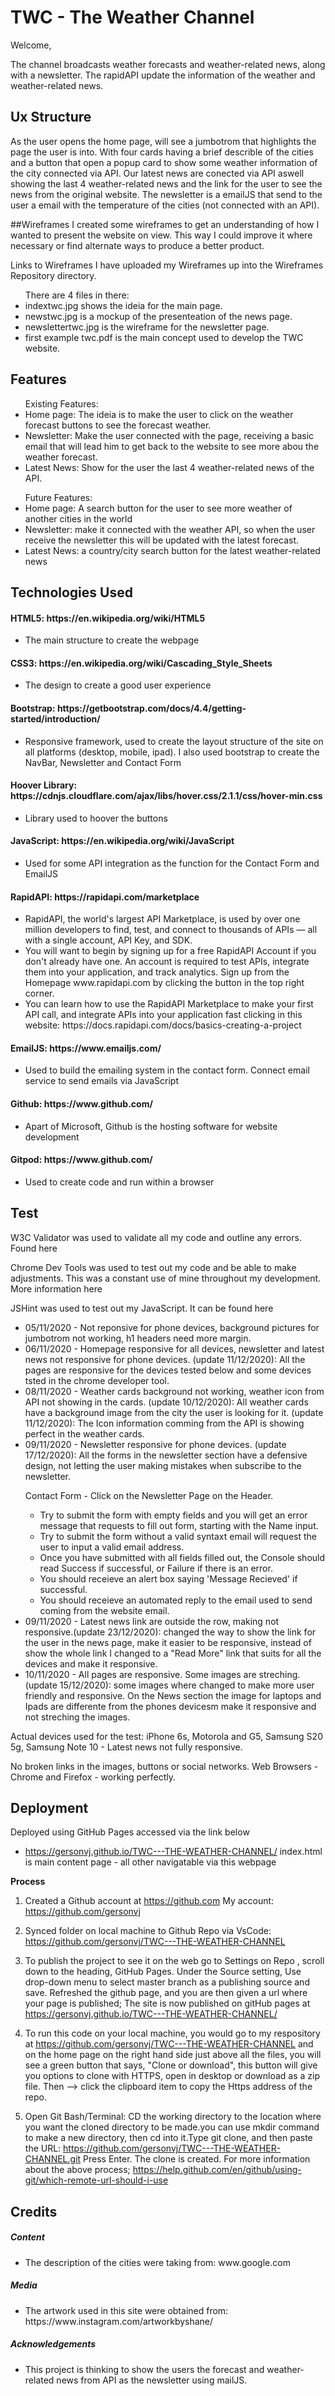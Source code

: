 <h1>TWC - The Weather Channel</h1>

Welcome,

The channel broadcasts weather forecasts and weather-related news, along with a newsletter. The rapidAPI update the information of the weather and weather-related news.

## Ux Structure

As the user opens the home page, will see a jumbotrom that highlights the page the user is into. With four cards having a brief describle of the cities and a button that open a popup card to show some weather information of the city connected via API. Our latest news are conected via API aswell showing the last 4 weather-related news and the link for the user to see the news from the original website. The newsletter is a emailJS that send to the user a email with the temperature of the cities (not connected with an API).

##Wireframes
I created some wireframes to get an understanding of how I wanted to present the website on view. This way I could improve it where necessary or find alternate ways to produce a better product.

Links to Wireframes
I have uploaded my Wireframes up into the Wireframes Repository directory.
<ul>There are 4 files in there:
 <li> indextwc.jpg shows the ideia for the main page. 
 <li> newstwc.jpg is a mockup of the presenteation of the news page.
 <li> newslettertwc.jpg is the wireframe for the newsletter page.
 <li> first example twc.pdf is the main concept used to develop the TWC website.
</ul>

## Features

<ul>Existing Features:
  <li>Home page: The ideia is to make the user to click on the weather forecast buttons to see the forecast weather.</li>
  <li>Newsletter: Make the user connected with the page, receiving a basic email that will lead him to get back to the website to see more abou the weather forecast.</li>
  <li>Latest News: Show for the user the last 4 weather-related news of the API.</li>
</ul>

<ul>Future Features:
  <li>Home page: A search button for the user to see more weather of another cities in the world</li>
  <li>Newsletter: make it connected with the weather API, so when the user receive the newsletter this will be updated with the latest forecast.</li>
  <li>Latest News: a country/city search button for the latest weather-related news </li>
</ul>

## Technologies Used

<H4>HTML5: https://en.wikipedia.org/wiki/HTML5</H4>
<ul>
    <li>The main structure to create the webpage</li>
  </ul>


<h4>CSS3: https://en.wikipedia.org/wiki/Cascading_Style_Sheets</H4>
<ul>
    <li>The design to create a good user experience</li>
  </ul>


<h4>Bootstrap: https://getbootstrap.com/docs/4.4/getting-started/introduction/</h4>
  <ul>
    <li>Responsive framework, used to create the layout structure of the site on all platforms (desktop, mobile, ipad). I also used bootstrap to create the NavBar, Newsletter and Contact Form</li>
  </ul>

<h4>Hoover Library: https://cdnjs.cloudflare.com/ajax/libs/hover.css/2.1.1/css/hover-min.css</h4>
<ul>
    <li>Library used to hoover the buttons </li>
  </ul>

 
  <h4>JavaScript: https://en.wikipedia.org/wiki/JavaScript</h4>
<ul>
    <li>Used for some API integration as the function for the Contact Form and EmailJS</li>
  </ul>
  
   <h4>RapidAPI: https://rapidapi.com/marketplace</h4>
  <ul>
    <li>RapidAPI, the world's largest API Marketplace, is used by over one million developers to find, test, and connect to thousands of APIs — all with a single account, API Key, and SDK.</li>
    <li>You will want to begin by signing up for a free RapidAPI Account if you don't already have one. An account is required to test APIs, integrate them into your application, and track analytics. Sign up from the Homepage www.rapidapi.com by clicking the button in the top right corner.</li>
    <li>You can learn how to use the RapidAPI Marketplace to make your first API call, and integrate APIs into your application fast clicking in this website: https://docs.rapidapi.com/docs/basics-creating-a-project</li>
  </ul>
    <h4>EmailJS: https://www.emailjs.com/</h4>
<ul>
    <li>Used to build the emailing system in the contact form. Connect email service to send emails via JavaScript</li>
  </ul>
   <h4>Github: https://www.github.com/</h4>
<ul>
    <li>Apart of Microsoft, Github is the hosting software for website development</li>
  </ul>
   <h4>Gitpod: https://www.github.com/</h4>
<ul>
    <li>Used to create code and run within a browser</li>
  </ul>

  
  

## Test

W3C Validator was used to validate all my code and outline any errors. Found here

Chrome Dev Tools was used to test out my code and be able to make adjustments. This was a constant use of mine throughout my development. More information here

JSHint was used to test out my JavaScript. It can be found here

<ul>
<li>05/11/2020 - Not reponsive for phone devices, background pictures for jumbotrom not working, h1 headers need more margin.
<li>06/11/2020 - Homepage responsive for all devices, newsletter and latest news not responsive for phone devices. (update 11/12/2020): All the pages are responsive for the devices tested below and some devices tsted in the chrome developer tool.</li>
<li>08/11/2020 - Weather cards background not working, weather icon from API not showing in the cards. (update 10/12/2020): All weather cards have a background image from the city the user is looking for it. (update 11/12/2020): The Icon information comming from the API is showing perfect in the weather cards.</li>
<li>09/11/2020 - Newsletter responsive for phone devices. (update 17/12/2020): All the forms in the newsletter section have a defensive design, not letting the user making mistakes when subscribe to the newsletter.</li>

Contact Form - Click on the Newsletter Page on the Header.
<ul>
   <li>Try to submit the form with empty fields and you will get an error message that requests to fill out form, starting with the Name input.
   <li>Try to submit the form without a valid syntaxt email will request the user to input a valid email address.
   <li>Once you have submitted with all fields filled out, the Console should read Success if successful, or Failure if there is an error.
   <li>You should receieve an alert box saying 'Message Recieved' if successful.
   <li>You should receieve an automated reply to the email used to send coming from the website email.
</ul>

<li>09/11/2020 - Latest news link are outside the row, making not responsive.(update 23/12/2020): changed the way to show the link for the user in the news page, make it easier to be responsive, instead of show the whole link I changed to a "Read More" link that suits for all the devices and make it responsive.</li>
<li>10/11/2020 - All pages are responsive. Some images are streching. (update 15/12/2020): some images where changed to make more user friendly and responsive. On the News section the image for laptops and Ipads are differente from the phones devicesm make it responsive and not streching the images.</li>
</ul>

Actual devices used for the test: iPhone 6s, Motorola and G5, Samsung S20 5g, Samsung Note 10 - Latest news not fully responsive.
 

No broken links in the images, buttons or social networks.
Web Browsers - Chrome and Firefox - working perfectly.


## Deployment

Deployed using GitHub Pages accessed via the link below
 - https://gersonvj.github.io/TWC---THE-WEATHER-CHANNEL/
 index.html is main content page - all other navigatable via this webpage

  **Process**
   1. Created a Github account at https://github.com My account: https://github.com/gersonvj

   2. Synced folder on local machine to Github Repo via VsCode: https://github.com/gersonvj/TWC---THE-WEATHER-CHANNEL

   3. To publish the project to see it on the web go to Settings on Repo , scroll down to the heading, GitHub Pages. Under the Source setting, Use drop-down menu to select master branch as a publishing source and save. Refreshed the github page, and you are then given a url where your page is published; The site is now published on gitHub pages at https://gersonvj.github.io/TWC---THE-WEATHER-CHANNEL/

   4. To run this code on your local machine, you would go to my respository at https://github.com/gersonvj/TWC---THE-WEATHER-CHANNEL and on the home page on the right hand side just above all the files, you will see a green button that says, "Clone or download", this button will give you options to clone with HTTPS, open in desktop or download as a zip file. Then --> click the clipboard item to copy the Https address of the repo.
   
   5. Open Git Bash/Terminal: 
   CD the working directory to the location where you want the cloned directory to be made.you can use mkdir command to make a new directory, then cd into it.Type git clone, and then paste the URL: https://github.com/gersonvj/TWC---THE-WEATHER-CHANNEL.git Press Enter. The clone is created.
   For more information about the above process; https://help.github.com/en/github/using-git/which-remote-url-should-i-use



## Credits

<h5>Content</h5>
<ul>
  <li>The description of the cities were taking from: www.google.com
</ul>

<h5>Media</h5>
<ul>
  <li>The artwork used in this site were obtained from: https://www.instagram.com/artworkbyshane/</li>
</ul>

<h5>Acknowledgements</h5>
<ul>
  <li>This project is thinking to show the users the forecast and weather-related news from API as the newsletter using mailJS.
</ul>
